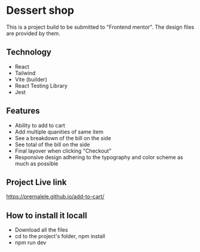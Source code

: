 # Dessert shop
This is a project build to be submitted to "Frontend mentor". The design files are provided by them. 

## Technology
* React
* Tailwind
* Vite (builder)
* React Testing Library
* Jest

## Features
* Ability to add to cart
* Add multiple quanities of same item
* See a breakdown of the bill on the side
* See total of the bill on the side
* Final layover when clicking "Checkout"
* Responsive design adhering to the typography and color scheme as much as possible

## Project Live link 
https://prernalele.github.io/add-to-cart/ 

## How to install it locall
* Download all the files
* cd to the project's folder, npm install
* npm run dev
